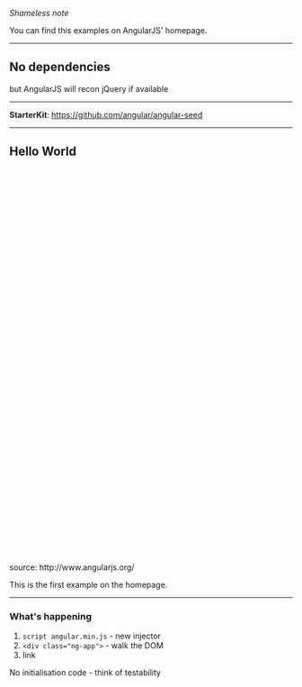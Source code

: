 *Shameless note*

You can find this examples on AngularJS' homepage.

---

## No dependencies

but AngularJS will recon jQuery if available

* * *

**StarterKit**: https://github.com/angular/angular-seed

---


## Hello World

<iframe data-src="http://jsbin.com/eXujoRe/3/edit?html,output" frameborder="0" height="700" width="960"></iframe>

<aside data-markdown class="notes">
source: http://www.angularjs.org/

This is the first example on the homepage.
</aside>

---

### What's happening


1. `script angular.min.js` - new injector
2. `<div class="ng-app">` - walk the DOM
3. link

No initialisation code - think of testability
